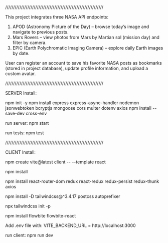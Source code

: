 //////////////////////////////////////////////////////////////

This project integrates three NASA API endpoints:

1) APOD (Astronomy Picture of the Day) – browse today’s image and navigate to previous posts.
2) Mars Rovers – view photos from Mars by Martian sol (mission day) and filter by camera.
3) EPIC (Earth Polychromatic Imaging Camera) – explore daily Earth images by date.

User can register an account to save his favorite NASA posts as bookmarks (stored in project database), 
update profile information, and upload a custom avatar.

//////////////////////////////////////////////////////////////

SERVER Install:

npm init -y
npm install express express-async-handler nodemon jsonwebtoken bcryptjs mongoose cors multer dotenv axios
npm install --save-dev cross-env

run server: npm start

run tests: npm test

//////////////////////////////////////////////////////////////

CLIENT Install:

npm create vite@latest client -- --template react 

npm install

npm install react-router-dom redux react-redux redux-persist redux-thunk axios

npm install -D tailwindcss@^3.4.17 postcss autoprefixer

npx tailwindcss init -p

npm install flowbite flowbite-react

Add .env file with:
VITE_BACKEND_URL = http://localhost:3000

run client: npm run dev
